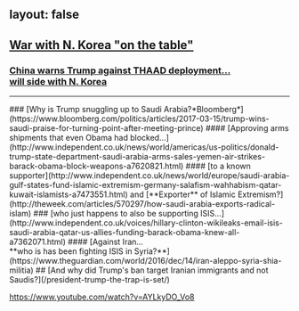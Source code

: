 layout: false
---
## [War with N. Korea "on the table"](http://www.usatoday.com/story/news/world/2017/03/17/tillerson-visits-demilitarized-zone-between-north-and-south-korea/99295270/)
### [China warns Trump against THAAD deployment...<br/> **will side with N. Korea**](https://www.thesun.co.uk/news/3028656/china-threatens-measures-us-missile-system-deployed-south-korea/)
<hr />
### [Why is Trump snuggling up to Saudi Arabia?*Bloomberg*](https://www.bloomberg.com/politics/articles/2017-03-15/trump-wins-saudi-praise-for-turning-point-after-meeting-prince)
#### [Approving arms shipments that even Obama had blocked...](http://www.independent.co.uk/news/world/americas/us-politics/donald-trump-state-department-saudi-arabia-arms-sales-yemen-air-strikes-barack-obama-block-weapons-a7620821.html)
#### [to a known supporter](http://www.independent.co.uk/news/world/europe/saudi-arabia-gulf-states-fund-islamic-extremism-germany-salafism-wahhabism-qatar-kuwait-islamists-a7473551.html) and [**Exporter** of Islamic Extremism?](http://theweek.com/articles/570297/how-saudi-arabia-exports-radical-islam)
###  [who just happens to also be supporting ISIS...](http://www.independent.co.uk/voices/hillary-clinton-wikileaks-email-isis-saudi-arabia-qatar-us-allies-funding-barack-obama-knew-all-a7362071.html)
#### [Against Iran... <br /> **who is has been fighting ISIS in Syria?**](https://www.theguardian.com/world/2016/dec/14/iran-aleppo-syria-shia-militia)
##   [And why did Trump's ban target Iranian immigrants and not Saudis?](/president-trump-the-trap-is-set/)

https://www.youtube.com/watch?v=AYLkyDO_Vo8
